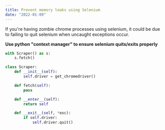 ```yaml
---
title: Prevent memory leaks using Selenium
date: "2022-01-09"
---
```


If you're having zombie chrome processes using selenium, it could be due to failing to quit selenium when uncaught exceptions occur. 

**Use python "context manager" to ensure selenium quits/exits properly**

```python
with Scraper() as s:
    s.fetch()

class Scraper:
    def __init__(self):
        self.driver = get_chromedriver()

    def fetch(self):
        pass

    def __enter__(self):
        return self

    def __exit__(self, *exc):
        if self.driver:
            self.driver.quit()

```
